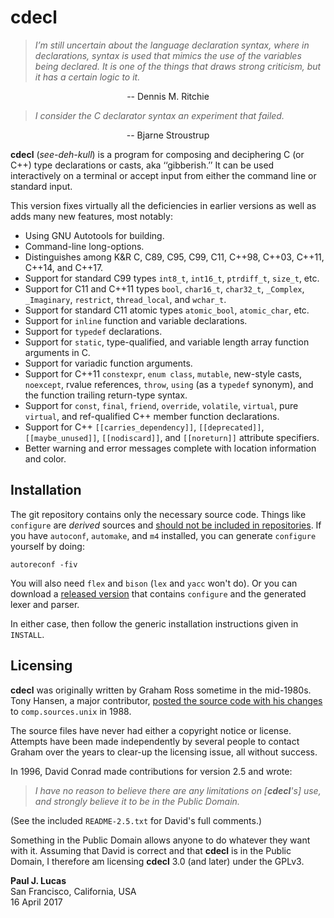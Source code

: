 # cdecl

> *I’m still uncertain about the language declaration syntax, where in
> declarations, syntax is used that mimics the use of the variables being
> declared.  It is one of the things that draws strong criticism, but it has a
> certain logic to it.*

<div style="text-align: center">
-- Dennis M. Ritchie
</div>
<p></p>

> *I consider the C declarator syntax an experiment that failed.*

<div style="text-align: center">
-- Bjarne Stroustrup
</div>
<p></p>

**cdecl** (_see-deh-kull_)
is a program for composing and deciphering C (or C++)
type declarations or casts, aka ‘‘gibberish.’’
It can be used interactively on a terminal or
accept input from either the command line or standard input.

This version fixes virtually all the deficiencies in earlier versions
as well as adds many new features,
most notably:

* Using GNU Autotools for building.
* Command-line long-options.
* Distinguishes among
  K&R C,
  C89,
  C95,
  C99,
  C11,
  C++98,
  C++03,
  C++11,
  C++14,
  and
  C++17.
* Support for standard C99 types
  `int8_t`,
  `int16_t`,
  `ptrdiff_t`,
  `size_t`,
  etc.
* Support for C11 and C++11 types
  `bool`,
  `char16_t`,
  `char32_t`,
  `_Complex`,
  `_Imaginary`,
  `restrict`,
  `thread_local`,
  and
  `wchar_t`.
* Support for standard C11 atomic types
  `atomic_bool`,
  `atomic_char`,
  etc.
* Support for `inline` function and variable declarations.
* Support for `typedef` declarations.
* Support for `static`, type-qualified, and variable length array
  function arguments in C.
* Support for variadic function arguments.
* Support for C++11
  `constexpr`,
  `enum class`,
  `mutable`,
  new-style casts,
  `noexcept`,
  rvalue references,
  `throw`,
  `using` (as a `typedef` synonym),
  and
  the function trailing return-type syntax.
* Support for
  `const`,
  `final`,
  `friend`,
  `override`,
  `volatile`,
  `virtual`,
  pure `virtual`,
  and ref-qualified
  C++ member function declarations.
* Support for C++
  `[[carries_dependency]]`,
  `[[deprecated]]`,
  `[[maybe_unused]]`,
  `[[nodiscard]]`,
  and
  `[[noreturn]]`
  attribute specifiers.
* Better warning and error messages
  complete with location information and color.

## Installation

The git repository contains only the necessary source code.
Things like `configure` are _derived_ sources and
[should not be included in repositories](http://stackoverflow.com/a/18732931).
If you have `autoconf`, `automake`, and `m4` installed,
you can generate `configure` yourself by doing:

    autoreconf -fiv

You will also need `flex` and `bison`
(`lex` and `yacc` won't do).
Or you can download a
[released version](https://github.com/paul-j-lucas/cdecl/releases)
that contains `configure`
and the generated lexer and parser.

In either case,
then follow the generic installation instructions given in `INSTALL`.

## Licensing

**cdecl** was originally written by Graham Ross
sometime in the mid-1980s.
Tony Hansen, a major contributor,
[posted the source code with his changes](https://groups.google.com/d/msg/comp.sources.unix/Y76scbXQQBk/MVrZZBG0nNwJ)
to `comp.sources.unix` in 1988.

The source files have never had either a copyright notice or license.
Attempts have been made independently by several people
to contact Graham over the years to clear-up the licensing issue,
all without success.

In 1996,
David Conrad made contributions for version 2.5 and wrote:

> *I have no reason to believe there are any limitations on [**cdecl**'s] use,
> and strongly believe it to be in the Public Domain.*

(See the included `README-2.5.txt` for David's full comments.)

Something in the Public Domain allows anyone to do whatever they want with it.
Assuming that David is correct
and that **cdecl** is in the Public Domain,
I therefore am licensing **cdecl** 3.0 (and later) under the GPLv3.

**Paul J. Lucas**  
San Francisco, California, USA  
16 April 2017
